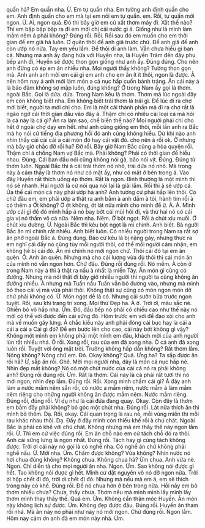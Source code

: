 quấn hả? Em quấn nha. Ừ. Em tự quấn nha. Em tưởng anh định quấn cho em. Anh định quấn cho em mà tại em nói em tự quấn. em. Rồi, tự quấn mới ngon. Ừ. Ai, ngon quá. Đó thì bây giờ em cứ xắt thơm máy đi. Xắt thế nào? Thì em bập bập bập ra đi em mới chị cái nước gì á. Giống như là mình làm mắm nêm á phải không? Đúng rồi. Rồi. Rồi sau đó em muốn cho em thời gian để em giã hả luôn. Ơ quên thôi để anh giã trước chứ. Để anh giã để anh còn ướp nó nữa. Tay em yếu lắm. Để thôi đi anh làm. Vẫn chưa hiểu gì bạn cả. Nhưng mà anh ấy đang hứa với Huyền nha, là Huyền Trâm đến đây phụ bếp anh đi, Huyền sẽ được thon gọn giống như anh ấy. Đúng đúng. Cho nên anh đừng có ép em ăn nhiều nha. Mọi người thấy không? Tướng thon gọn mà. Anh anh anh mời em cái gì em anh cho em ăn ít ít thôi, ngon là được. À nên hôm nay á anh mới làm món a cá nục hấp cuốn bánh tráng. Ăn cái này á là bảo đảm không sợ mập luôn, đúng không? Ở trong Nam ấy gọi là thơm. ngoài Bắc. Gọi là dứa. dứa. Trong Nam kêu là thơm. Thơm mà lúc ngoài đây em còn không biết nha. Em không biết trái thơm là trái gì. Để lúc đi ra chợ mới biết, người ta mới chỉ cho. Em là một cái thành phần mà đi ra chợ rất là ngáo ngơ cái thời gian đầu vào đây á. Thậm chí có nhiều cái loại cá mà hỏi là cá này là cá gì? Ăn ra làm sao, chế biến thế nào? Mọi người phải chỉ cho hết ở ngoài chợ dạy em hết. như anh cũng giống em thôi, mỗi lần anh ra Bắc mà họ nói cứ tiếng địa phương hồi đó anh cũng không hiểu. Dừ khi nào anh nhìn thấy cái cái cái a cái món đó hay cái vật đó. cho nên à rồi ok. Ờ nhưng mà bây giờ chắc đỡ rồi ha? Đỡ rồi. Bây giờ Nam Bắc cũng a hòa quyện rồi. Thậm chí á chồng Nam vợ Bắc mà. Phải không? Phải có thời gian để hiểu nhau. Đúng. Cái ban đầu nói cũng không nói gà, bảo nói vịt. Đúng. Đúng từ thơm luôn. Ngoài Bắc thì à cái trái thơm nó nhỏ, trái dứa nó nhỏ. Mà trong này á cảm thấy là thơm nó như có mật ấy, như có mật ở bên trong á. Vào đây Huyền rất thích uống ép thơm. Rất là ngon. Bình thường là một mình thì nó sẽ nhanh. Hai người là cứ nói qua nói lại là giải lắm. Rồi thì à sẽ ướp cá. Ủa thế cái món cá này phải ướp hả anh? Anh tưởng cứ phải hấp lên thôi. Có chứ đâu em, em phải ướp a thật ra anh bằm à anh dầm à tỏi, hành tím rồi à có thêm a Ớt không? Ờ ớt không, ớt lát nữa mình cho mình để ừ. À. À. Mình ướp cái gì để đó mình hấp á nó bay bớt cái mùi hôi đi, và thứ hai nó có cái gia vị nó thấm vô cá nữa. Nêm nha. Nêm. Ờ bột ngọt. Rồi à chút xíu muối. Ờ chút xíu đường. Ừ. Ngoài Bắc thì kêu bột ngọt là mì chính. Anh biết. Bà người Bắc ăn mì chính rất nhiều. Anh biết luôn. Có nhiều người trong Nam ra rất sợ ăn phở ngoài Bắc á. Đúng đúng. Bảo cứ kêu là bị nặng gáy, nhưng thực ra em nghĩ cái đấy nó cũng tùy mỗi người thôi, cơ thể mỗi người cảm nhận, em không hề bị cái đó. Ăn mì chính nó mới ngon chứ. Thôi cái đó tại em ăn quên. Ồ. Anh ăn quên. Nhưng mà cho cái lượng vừa đủ thôi thì cái món ăn của mình nó vẫn ngon hơn. Chứ đâu. Đúng rồi đúng rồi. Nó mềm. À còn ở trong Nam này á thì à thật ra nấu à nhất là miền Tây. Ăn món gì cũng có đường. Nhưng mà nói thật đi bây giờ nhiều người thì người ta cũng không ăn đường nhiều. À nhưng mà Tuấn nấu Tuấn vẫn bỏ đường vào, nhưng mà mình bỏ theo cái vị mà vừa phải thôi. Không thật sự cũng có món ngon món dở chứ phải không có. Ừ. Món ngọt dễ là có. Nhưng cái sườn bữa trước ngon tuyệt. Rồi, sau khi trang trí xong. Mọi thứ Đẹp ha. À ờ. Trời ơi, màu sắc nè. Ghiền bỏ vô hấp nha. Ừm. Đó, đầu bếp nó phải có chiều cao như thế này nó mới có thể với được đến cái sững đó. Hôm trước em với để đảo xôi cho anh mà về muốn gãy lưng. À chắc kiểu này anh phải đóng cái bục hay là cái a cái a cái a Cái gì đó? Để em bước lên cho cao, cái này bớt không gì vậy? Không một mình em không phải một mình em đâu, khách mời của anh người lùn rất nhiều nhá. Ồ rồi. Xong rồi, rau của em đã xong nha. Ô cá anh đã xong luôn rồi. Tuyệt vời ông mặt trời. Trưởng không hấp dẫn không? Rất thơm lắm. Nóng không? Nóng chứ em. Đó. Okay không? Quá. Ưng ha? Ta sắp được ăn rồi hả? Ừ, sắp ăn rồi. Ghê. Mời mọi người nha, đây là món cá nục hấp nè. Nhìn đẹp mắt không? Nó có một chút nước của cái cá nó ra phải không anh? Đúng rồi đúng rồi. Ừm. Rất là thơm. Cái này là cá phải rất tươi thì nó mới ngon, nhìn đẹp lắm. Đúng rồi. Rồi. Xong mình chấm cái gì? À đây anh làm a nước mắm nêm sẵn rồi, có nước a mắm nêm, nước mắm à làm mắm nêm riêng cho những người không ăn được mắm nêm. Nước mắm riêng. Đúng rồi, đúng rồi. Ví dụ như là cái đứa đang quay. Okay. Còn đây là thơm em bằm đấy phải không? bỏ góc một chút nha. Đúng rồi. Lát nữa thích ăn thì mình bỏ thêm. Dạ. Rồi, okay. Cái quan trọng là rau nè, mỗi vùng miền thì mỗi rau khác nhau thôi. Dạ. Đấy ở đây mình còn thiếu khế rồi à chú chát. Ngoài Bắc là phải có khế với chú chát. Không nhưng mà em thấy thế này ngon lắm rồi. Ừ. Thì em cứ việc đúng rồi. Em ăn chỗ nào em cứ tách chỗ đó ra thôi. Anh cái sững lưng là ngon nhất. Đúng rồi. Tách hay gì cũng tách không được. Trời ơi cái này nó gọi là có nghề nha. Có nghề ăn chứ không phải nghề nấu. Ừ. Mời nha. Ừm. Chấm được không? Vừa không? Nhìn nước nó hơi chua đúng không? Không chua. Không chua hả? Ừm chua. Anh vừa nè. Ngon. Chỉ diễn tả cho mọi người ăn nha. Ngon. Ứm. Sao không nói được gì hết. Tao không nói được gì hết. Mình cứ đặt nguyên vô nó dỡ ngon nữa. Trời ơi hộp chết đi đó, trời ơi chết đi đó. Nhưng mà nếu mà em á, em sẽ thích trong này có khế. Đúng rồi. Để nó chua hơn ở bên trong nữa. Hồi nãy em bỏ thơm nhiều chưa? Chưa, thấy chưa. Thơm nếu mà mình mình lấy mình lấy thơm mình thay thấy thế. Quá em. Ừm. Không cẩn thận móc Huyền. Ăn món này không lịch sự được. Ừm. Không đẹp được đâu. Đúng rồi. Huyền ăn tham rồi nhá. Mà ăn này nó phải như này nó mới ngon. Chứ đúng rồi. Ngon lắm. Hôm nay cảm ơn anh đã em món này nhá. Ừm.
